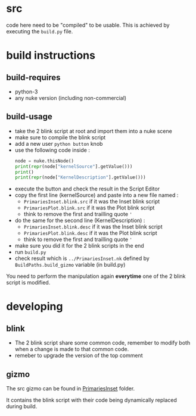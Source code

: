 # src

code here need to be "compiled" to be usable. This is achieved by executing
the `build.py` file.

# build instructions

## build-requires

- python-3
- any nuke version (including non-commercial)

## build-usage

- take the 2 blink script at root and import them into a nuke scene
- make sure to compile the blink script
- add a new user `python button` knob
- use the following code inside :
    ```python
    node = nuke.thisNode()
    print(repr(node["kernelSource"].getValue()))
    print()
    print(repr(node["KernelDescription"].getValue()))
    ```
- execute the button and check the result in the Script Editor
- copy the first line (kernelSource) and paste into a new file named :
  - `PrimariesInset.blink.src` if it was the Inset blink script
  - `PrimariesPlot.blink.src` if it was the Plot blink script
  - think to remove the first and trailling quote `'`
- do the same for the second line (KernelDescription) :
  - `PrimariesInset.blink.desc` if it was the Inset blink script
  - `PrimariesPlot.blink.desc` if it was the Plot blink script
  - think to remove the first and trailling quote `'`
- make sure you did it for the 2 blink scripts in the end
- run `build.py`
- check result which is `../PrimariesInset.nk` defined by `BuildPaths.build_gizmo` variable (in build.py)

You need to perform the manipulation again **everytime** one of the 2 blink script 
is modified.

# developing

## blink

- The 2 blink script share some common code, remember to modify both when a change
is made to that common code.
- remeber to upgrade the version of the top comment

## gizmo

The src gizmo can be found in [PrimariesInset](PrimariesInset) folder.

It contains the blink script with their code being dynamically replaced during build.
